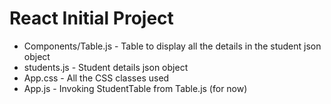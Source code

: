 # React Initial Project

- Components/Table.js - Table to display all the details in the student json object
- students.js - Student details json object
- App.css - All the CSS classes used
- App.js - Invoking StudentTable from Table.js (for now)